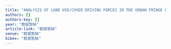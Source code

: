 ```yaml
---
title: "ANALYSIS OF LAND USE/COVER DRIVING FORCES IN THE URBAN FRINGE OF BEIJING CITY"
authors: []
authors-key: []
year: "数据暂缺"
article-link: "数据暂缺"
venue: "数据暂缺"
bibex: "数据暂缺"
---
```

